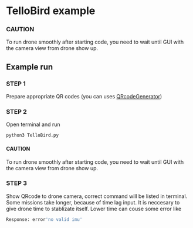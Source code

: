 # TelloBird example
### CAUTION
To run drone smoothly after starting code, you need to wait until GUI with the camera view from drone show up. 
## Example run
### STEP 1
Prepare appropriate QR codes (you can uses [QRcodeGenerator](https://github.com/xxBeWolfxx/DroneProjectTello/blob/main/QRcodes/QRcodeGenerator.py))
### STEP 2 
Open terminal and run
```bash
python3 TelloBird.py
```
#### CAUTION
To run drone smoothly after starting code, you need to wait until GUI with the camera view from drone show up. 

### STEP 3 
Show QRcode to drone camera, correct command will be listed in terminal.
Some missions take longer, because of time lag input. It is neccesary to give drone time to stablizate itself. Lower time can couse some error like
```bash
Response: error'no valid imu'
```
